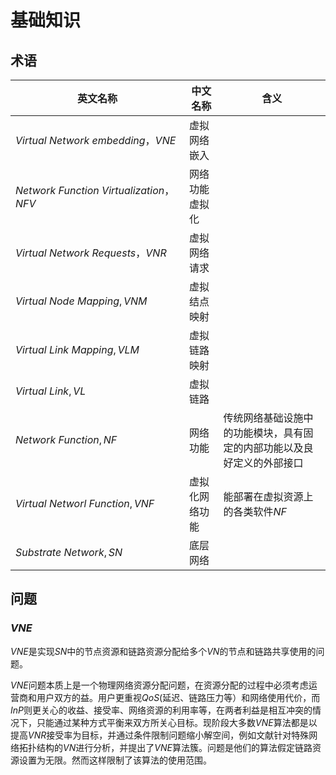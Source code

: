 # 基础知识

## 术语

| 英文名称                                 | 中文名称       | 含义                                                         |
| ---------------------------------------- | -------------- | ------------------------------------------------------------ |
| $Virtual\  Network\ embedding，VNE$      | 虚拟网络嵌入   |                                                              |
| $Network\ Function\ Virtualization，NFV$ | 网络功能虚拟化 |                                                              |
| $Virtual\ Network\ Requests，VNR$        | 虚拟网络请求   |                                                              |
| $Virtual\ Node\ Mapping, VNM$            | 虚拟结点映射   |                                                              |
| $Virtual\ Link\ Mapping, VLM$            | 虚拟链路映射   |                                                              |
| $Virtual\ Link,VL$                       | 虚拟链路       |                                                              |
| $Network\ Function,NF$                   | 网络功能       | 传统网络基础设施中的功能模块，具有固定的内部功能以及良好定义的外部接口 |
| $Virtual\ Networl\ Function,VNF$         | 虚拟化网络功能 | 能部署在虚拟资源上的各类软件$NF$                             |
| $Substrate\ Network,SN$                  | 底层网络       |                                                              |

## 问题

### $VNE$

$VNE$是实现$SN$中的节点资源和链路资源分配给多个$VN$的节点和链路共享使用的问题。

$VNE$问题本质上是一个物理网络资源分配问题，在资源分配的过程中必须考虑运营商和用户双方的益。用户更重视$QoS$(延迟、链路压力等）和网络使用代价，而$InP$则更关心的收益、接受率、网络资源的利用率等，在两者利益是相互冲突的情况下，只能通过某种方式平衡来双方所关心目标。现阶段大多数$VNE$算法都是以提高$VNR$接受率为目标，并通过条件限制问题缩小解空间，例如文献针对特殊网络拓扑结构的$VN$进行分析，并提出了$VNE$算法簇。问题是他们的算法假定链路资源设置为无限。然而这样限制了该算法的使用范围。

